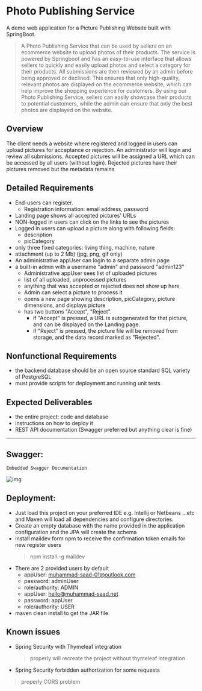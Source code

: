 # Photo Publishing Service

A demo web application for a Picture Publishing Website built with SpringBoot.

> A Photo Publishing Service that can be used by sellers on an ecommerce website to upload photos of their products. The service is powered by Springboot and has an easy-to-use interface that allows sellers to quickly and easily upload photos and select a category for their products. All submissions are then reviewed by an admin before being approved or declined. This ensures that only high-quality, relevant photos are displayed on the ecommerce website, which can help improve the shopping experience for customers. By using our Photo Publishing Service, sellers can easily showcase their products to potential customers, while the admin can ensure that only the best photos are displayed on the website.

## Overview
 
The client needs a website where registered and logged in users can upload pictures for acceptance or rejection. An administrator will login and review all submissions. Accepted pictures will be assigned a URL which can be accessed by all users (without login). Rejected pictures have their pictures removed but the metadata remains

## Detailed Requirements
- End-users can register.
    - Registration information: email address, password
- Landing page shows all accepted pictures' URLs
- NON-logged in users can click on the links to see the pictures
- Logged in users can upload a picture along with following fields:
    - description
    - picCategory
- only three fixed categories: living thing, machine, nature
- attachment (up to 2 Mb) (jpg, png, gif only)
- An administrative appUser can login to a separate admin page
- a built-in admin with a username "admin" and password "admin123"
    - Administrative appUser sees list of uploaded pictures
    - list of all uploaded, unprocessed pictures
    - anything that was accepted or rejected does not show up here
    - Admin can select a picture to process it
    - opens a new page showing description, picCategory, picture dimensions, and displays picture
    - has two buttons "Accept", "Reject".
        - if "Accept" is pressed, a URL is autogenerated for that picture, and can be displayed on the Landing page.
        - if "Reject" is pressed, the picture file will be removed from storage, and the data record marked as "Rejected".

## Nonfunctional Requirements
- the backend database should be an open source standard SQL variety of PostgreSQL
- must provide scripts for deployment and running unit tests

## Expected Deliverables
- the entire project: code and database
- instructions on how to deploy it
- REST API documentation (Swagger preferred but anything clear is fine)

---
 
## Swagger:
    Embedded Swagger Documentation
    
  ![img](https://user-images.githubusercontent.com/21185758/210884724-a1597e91-880c-4e13-b527-9628c79b535a.png)


## Deployment:
- Just load this project on your preferred IDE e.g. Intellij or Netbeans ...etc and Maven will load all dependencies
  and configure directories.
- Create an empty database with the name provided in the application configuration and the JPA will create the schema
- install maildev form npm to receive the confirmation token emails for new register users
  > npm install -g maildev
- There are 2 provided users by default
    - appUser: muhammad-saad-01@outlook.com
    - password: adminUser
    - role/authority: ADMIN
    - appUser: hello@muhammad-saad.net
    - password: appUser
    - role/authority: USER 
- maven clean install to get the JAR file

## Known issues
- Spring Security with Thymeleaf integration

  > properly will recreate the project without thymeleaf integration

- Spring Security forbidden authorization for some requests
 > properly CORS problem


